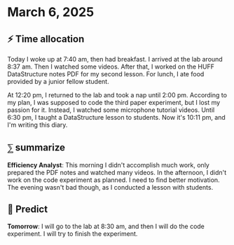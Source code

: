 # March 6, 2025

## ⚡️ Time allocation

Today I woke up at 7:40 am, then had breakfast. I arrived at the lab around 8:37 am. Then I watched some videos. After that, I worked on the HUFF DataStructure notes PDF for my second lesson. For lunch, I ate food provided by a junior fellow student.

At 12:20 pm, I returned to the lab and took a nap until 2:00 pm. According to my plan, I was supposed to code the third paper experiment, but I lost my passion for it. Instead, I watched some microphone tutorial videos. Until 6:30 pm, I taught a DataStructure lesson to students. Now it's 10:11 pm, and I'm writing this diary.

## ⅀ summarize

**Efficiency Analyst**: This morning I didn't accomplish much work, only prepared the PDF notes and watched many videos. In the afternoon, I didn't work on the code experiment as planned. I need to find better motivation. The evening wasn't bad though, as I conducted a lesson with students.

## 🧐 Predict

**Tomorrow**: I will go to the lab at 8:30 am, and then I will do the code experiment. I will try to finish the experiment.
